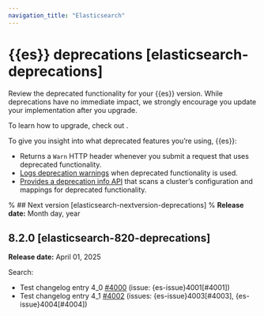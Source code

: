 ```yaml
---
navigation_title: "Elasticsearch"
---
```


# {{es}} deprecations [elasticsearch-deprecations]
Review the deprecated functionality for your {{es}} version. While deprecations have no immediate impact, we strongly encourage you update your implementation after you upgrade.

To learn how to upgrade, check out <upgrade docs>.

To give you insight into what deprecated features you’re using, {{es}}:

* Returns a `Warn` HTTP header whenever you submit a request that uses deprecated functionality.
* [Logs deprecation warnings](docs-content://deploy-manage/monitor/logging-configuration/update-elasticsearch-logging-levels.md#deprecation-logging) when deprecated functionality is used.
* [Provides a deprecation info API](https://www.elastic.co/docs/api/doc/elasticsearch/operation/operation-migration-deprecations) that scans a cluster’s configuration and mappings for deprecated functionality.

% ## Next version [elasticsearch-nextversion-deprecations]
% **Release date:** Month day, year

## 8.2.0 [elasticsearch-820-deprecations]
**Release date:** April 01, 2025

Search:
* Test changelog entry 4_0 [#4000](https://github.com/elastic/elasticsearch/pull/4000) (issue: {es-issue}4001[#4001])
* Test changelog entry 4_1 [#4002](https://github.com/elastic/elasticsearch/pull/4002) (issues: {es-issue}4003[#4003], {es-issue}4004[#4004])


